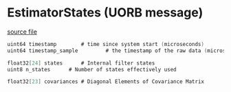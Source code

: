 # EstimatorStates (UORB message)



[source file](https://github.com/PX4/PX4-Autopilot/blob/main/msg/EstimatorStates.msg)

```c
uint64 timestamp		# time since system start (microseconds)
uint64 timestamp_sample         # the timestamp of the raw data (microseconds)

float32[24] states		# Internal filter states
uint8 n_states		# Number of states effectively used

float32[23] covariances	# Diagonal Elements of Covariance Matrix

```
